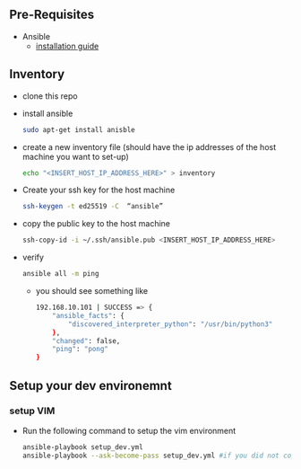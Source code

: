 ## Pre-Requisites

- Ansible 
  -  [installation guide](https://docs.ansible.com/ansible/latest/installation_guide/index.html)

## Inventory

- clone this repo

- install ansible
  
  ```sh
  sudo apt-get install anisble
  ```
  
- create a new inventory file (should have the ip addresses of the host machine you want to set-up)

    ```sh
    echo "<INSERT_HOST_IP_ADDRESS_HERE>" > inventory
    ```

- Create your ssh key for the host machine

    ```sh
    ssh-keygen -t ed25519 -C  “ansible”
    ```

- copy the public key to the host machine

    ```sh
    ssh-copy-id -i ~/.ssh/ansible.pub <INSERT_HOST_IP_ADDRESS_HERE>
    ```
- verify

    ```sh
    ansible all -m ping
    ```
  - you should see something like

    ```sh
    192.168.10.101 | SUCCESS => {
        "ansible_facts": {
            "discovered_interpreter_python": "/usr/bin/python3"
        },
        "changed": false,
        "ping": "pong"
    }
    ```


## Setup your dev environemnt

### setup VIM

- Run the following command to setup the vim environment

    ```sh
    ansible-playbook setup_dev.yml
    ansible-playbook --ask-become-pass setup_dev.yml #if you did not copy the ansible.pub ssh key file
    ```

